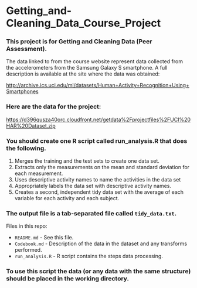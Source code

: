 Getting_and-Cleaning_Data_Course_Project
========================================

### This project is for Getting and Cleaning Data (Peer Assessment).

The data linked to from the course website represent data collected from the accelerometers from the Samsung Galaxy S smartphone. A full description is available at the site where the data was obtained: 

http://archive.ics.uci.edu/ml/datasets/Human+Activity+Recognition+Using+Smartphones 

### Here are the data for the project: 

https://d396qusza40orc.cloudfront.net/getdata%2Fprojectfiles%2FUCI%20HAR%20Dataset.zip 

### You should create one R script called run_analysis.R that does the following. 

1. Merges the training and the test sets to create one data set.
2. Extracts only the measurements on the mean and standard deviation for each measurement. 
3. Uses descriptive activity names to name the activities in the data set
4. Appropriately labels the data set with descriptive activity names. 
5. Creates a second, independent tidy data set with the average of each variable for each activity and each subject. 

### The output file is a tab-separated file called `tidy_data.txt`.

Files in this repo:

- `README.md` - See this file.
- `Codebook.md` - Description of the data in the dataset and any transforms performed.
- `run_analysis.R` - R script contains the steps data processing.

### To use this script the data (or any data with the same structure) should be placed in the working directory.
